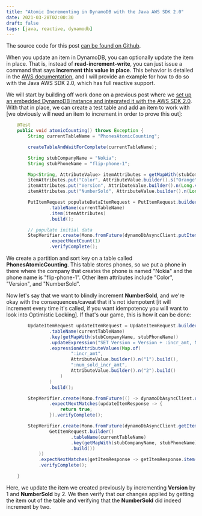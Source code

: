 ```yaml
---
title: "Atomic Incrementing in DynamoDB with the Java AWS SDK 2.0"
date: 2021-03-28T02:00:30
draft: false
tags: [java, reactive, dynamodb]
---
```


The source code for this post [can be found on Github](https://github.com/nfisher23/webflux-and-dynamo).

When you update an item in DynamoDB, you can optionally update the item in place. That is, instead of **read-increment-write**, you can just issue a command that says **increment this value in place**. This behavior is detailed in the [AWS documentation](https://docs.aws.amazon.com/amazondynamodb/latest/developerguide/WorkingWithItems.html#WorkingWithItems.AtomicCounters), and I will provide an example for how to do so with the Java AWS SDK 2.0, which has full reactive support.

We will start by building off work done on a previous post where we [set up an embedded DynamoDB instance and integrated it with the AWS SDK 2.0](https://nickolasfisher.com/blog/configuring-an-in-memory-dynamodb-instance-with-java-for-integration-testing). With that in place, we can create a test table and add an item to work with \[we obviously will need an item to increment in order to prove this out\]:

```java
    @Test
    public void atomicCounting() throws Exception {
        String currentTableName = "PhonesAtomicCounting";

        createTableAndWaitForComplete(currentTableName);

        String stubCompanyName = "Nokia";
        String stubPhoneName = "flip-phone-1";

        Map<String, AttributeValue> itemAttributes = getMapWith(stubCompanyName, stubPhoneName);
        itemAttributes.put("Color", AttributeValue.builder().s("Orange").build());
        itemAttributes.put("Version", AttributeValue.builder().n(Long.valueOf(1L).toString()).build());
        itemAttributes.put("NumberSold", AttributeValue.builder().n(Long.valueOf(1L).toString()).build());

        PutItemRequest populateDataItemRequest = PutItemRequest.builder()
                .tableName(currentTableName)
                .item(itemAttributes)
                .build();

        // populate initial data
        StepVerifier.create(Mono.fromFuture(dynamoDbAsyncClient.putItem(populateDataItemRequest)))
                .expectNextCount(1)
                .verifyComplete();

```

We create a partition and sort key on a table called **PhonesAtomicCounting**. This table stores phones, so we put a phone in there where the company that creates the phone is named "Nokia" and the phone name is "flip-phone-1". Other item attributes include "Color", "Version", and "NumberSold".

Now let's say that we want to blindly increment **NumberSold**, and we're okay with the consequences/caveat that it's not idempotent \[it will increment every time it's called, if you want idempotency you will want to look into Optimistic Locking\]. If that's our game, this is how it can be done:

```java
        UpdateItemRequest updateItemRequest = UpdateItemRequest.builder()
                .tableName(currentTableName)
                .key(getMapWith(stubCompanyName, stubPhoneName))
                .updateExpression("SET Version = Version + :incr_amt, NumberSold = NumberSold + :num_sold_incr_amt")
                .expressionAttributeValues(Map.of(
                        ":incr_amt",
                        AttributeValue.builder().n("1").build(),
                        ":num_sold_incr_amt",
                        AttributeValue.builder().n("2").build()
                    )
                )
                .build();

        StepVerifier.create(Mono.fromFuture(() -> dynamoDbAsyncClient.updateItem(updateItemRequest)))
                .expectNextMatches(updateItemResponse -> {
                    return true;
                }).verifyComplete();

        StepVerifier.create(Mono.fromFuture(dynamoDbAsyncClient.getItem(
                GetItemRequest.builder()
                        .tableName(currentTableName)
                        .key(getMapWith(stubCompanyName, stubPhoneName))
                        .build())
            ))
            .expectNextMatches(getItemResponse -> getItemResponse.item().get("NumberSold").n().equals("3"))
            .verifyComplete();

    }

```

Here, we update the item we created previously by incrementing **Version** by 1 and **NumberSold** by 2. We then verify that our changes applied by getting the item out of the table and verifying that the **NumberSold** did indeed increment by two.
